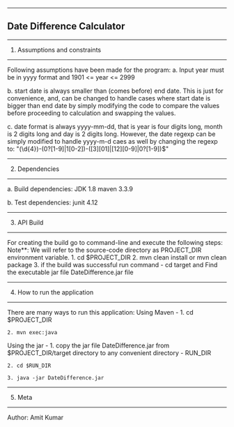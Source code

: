 ----------------------------------------------
Date Difference Calculator
----------------------------------------------

----------------------------------------------
1. Assumptions and constraints
----------------------------------------------
Following assumptions have been made for the program:
a. Input year must be in yyyy format and 1901 <= year <= 2999

b. start date is always smaller than (comes before) end date. This is just for convenience,
	and, can be changed to handle cases where start date is bigger than end date by simply 
	modifying the code to compare the values before proceeding to calculation and swapping
	the values.

c. date format is always yyyy-mm-dd, that is year is four digits long, month is 2 digits long
	and day is 2 digits long. However, the date regexp can be simply modified to handle yyyy-m-d
	caes as well by changing the regexp to:
		"(\\d{4})-(0?[1-9]|1[0-2])-([3][01]|[12][0-9]|0?[1-9])$"

----------------------------------------------
2. Dependencies
----------------------------------------------
a. Build dependencies:
JDK 1.8
maven 3.3.9

b. Test dependencies:
junit 4.12

----------------------------------------------
3. API Build
----------------------------------------------
For creating the build go to command-line and execute the following steps:
Note**: We will refer to the source-code directory as PROJECT_DIR environment variable.
	1. cd $PROJECT_DIR
	2. mvn clean install
		or mvn clean package
	3. if the build was successful run command - cd target and Find the executable jar file DateDifference.jar file
	
----------------------------------------------
4. How to run the application
----------------------------------------------
There are many ways to run this application:
Using Maven -
	1. cd $PROJECT_DIR
	
	2. mvn exec:java
		
Using the jar -	
	1. copy the jar file DateDifference.jar from $PROJECT_DIR/target directory to any convenient directory - RUN_DIR
	
	2. cd $RUN_DIR
	
	3. java -jar DateDifference.jar
	
----------------------------------------------
5. Meta
----------------------------------------------
Author:	Amit Kumar
